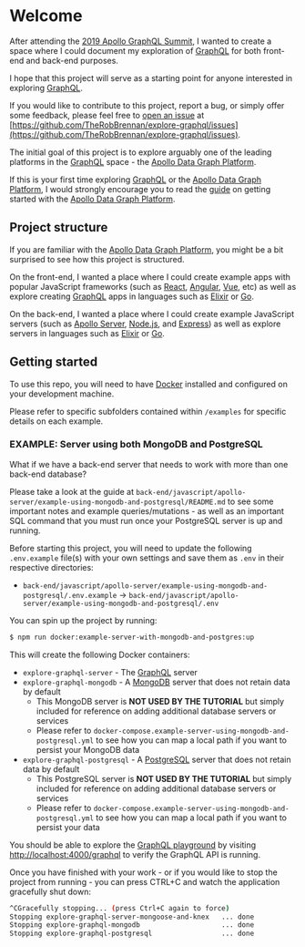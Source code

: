 # Welcome

After attending the [2019 Apollo GraphQL Summit](https://summit.graphql.com), I wanted to create a space where I could document my exploration of [GraphQL](https://graphql.org) for both front-end and back-end purposes.

I hope that this project will serve as a starting point for anyone interested in exploring [GraphQL](https://graphql.org).

If you would like to contribute to this project, report a bug, or simply offer some feedback, please feel free to [open an issue](https://github.com/TheRobBrennan/explore-graphql/issues) at [https://github.com/TheRobBrennan/explore-graphql/issues](https://github.com/TheRobBrennan/explore-graphql/issues).

The initial goal of this project is to explore arguably one of the leading platforms in the [GraphQL](https://graphql.org) space - the [Apollo Data Graph Platform](https://www.apollographql.com/platform).

If this is your first time exploring [GraphQL](https://graphql.org) or the [Apollo Data Graph Platform](https://www.apollographql.com/platform), I would strongly encourage you to read the [guide](https://www.apollographql.com/docs/) on getting started with the [Apollo Data Graph Platform](https://www.apollographql.com/platform).

## Project structure

If you are familiar with the [Apollo Data Graph Platform](https://www.apollographql.com/platform), you might be a bit surprised to see how this project is structured.

On the front-end, I wanted a place where I could create example apps with popular JavaScript frameworks (such as [React](https://reactjs.org), [Angular](https://angular.io), [Vue](https://vuejs.org), etc) as well as explore creating [GraphQL](https://graphql.org) apps in languages such as [Elixir](https://elixir-lang.org) or [Go](https://golang.org).

On the back-end, I wanted a place where I could create example JavaScript servers (such as [Apollo Server](https://www.apollographql.com/docs/apollo-server/getting-started/), [Node.js](https://nodejs.org/en/), and [Express](https://expressjs.com)) as well as explore servers in languages such as [Elixir](https://elixir-lang.org) or [Go](https://golang.org).

## Getting started

To use this repo, you will need to have [Docker](https://www.docker.com) installed and configured on your development machine.

Please refer to specific subfolders contained within `/examples` for specific details on each example.

### EXAMPLE: Server using both MongoDB and PostgreSQL

What if we have a back-end server that needs to work with more than one back-end database?

Please take a look at the guide at `back-end/javascript/apollo-server/example-using-mongodb-and-postgresql/README.md` to see some important notes and example queries/mutations - as well as an important SQL command that you must run once your PostgreSQL server is up and running.

Before starting this project, you will need to update the following `.env.example` file(s) with your own settings and save them as `.env` in their respective directories:

- `back-end/javascript/apollo-server/example-using-mongodb-and-postgresql/.env.example` -> `back-end/javascript/apollo-server/example-using-mongodb-and-postgresql/.env`

You can spin up the project by running:

```sh
$ npm run docker:example-server-with-mongodb-and-postgres:up
```

This will create the following Docker containers:

- `explore-graphql-server` - The [GraphQL](https://graphql.org) server
- `explore-graphql-mongodb` - A [MongoDB](https://www.mongodb.com) server that does not retain data by default
  - This MongoDB server is **NOT USED BY THE TUTORIAL** but simply included for reference on adding additional database servers or services
  - Please refer to `docker-compose.example-server-using-mongodb-and-postgresql.yml` to see how you can map a local path if you want to persist your MongoDB data
- `explore-graphql-postgresql` - A [PostgreSQL](https://www.postgresql.org) server that does not retain data by default
  - This PostgreSQL server is **NOT USED BY THE TUTORIAL** but simply included for reference on adding additional database servers or services
  - Please refer to `docker-compose.example-server-using-mongodb-and-postgresql.yml` to see how you can map a local path if you want to persist your data

You should be able to explore the [GraphQL playground](http://localhost:4000/graphql) by visiting [http://localhost:4000/graphql](http://localhost:4000/graphql) to verify the GraphQL API is running.

Once you have finished with your work - or if you would like to stop the project from running - you can press CTRL+C and watch the application gracefully shut down:

```sh
^CGracefully stopping... (press Ctrl+C again to force)
Stopping explore-graphql-server-mongoose-and-knex   ... done
Stopping explore-graphql-mongodb                    ... done
Stopping explore-graphql-postgresql                 ... done
```
